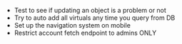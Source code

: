 * Test to see if updating an object is a problem or not
* Try to auto add all virtuals any time you query from DB
* Set up the navigation system on mobile
* Restrict account fetch endpoint to admins ONLY